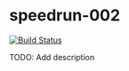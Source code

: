 # speedrun-002

[![Build Status](https://travis-ci.com/o-o-overflow/dc2019q-speedrun-002.svg?token=6XM5nywRvLrMFwxAsXj3&branch=master)](https://travis-ci.com/o-o-overflow/dc2019q-speedrun-002)

TODO: Add description
 
